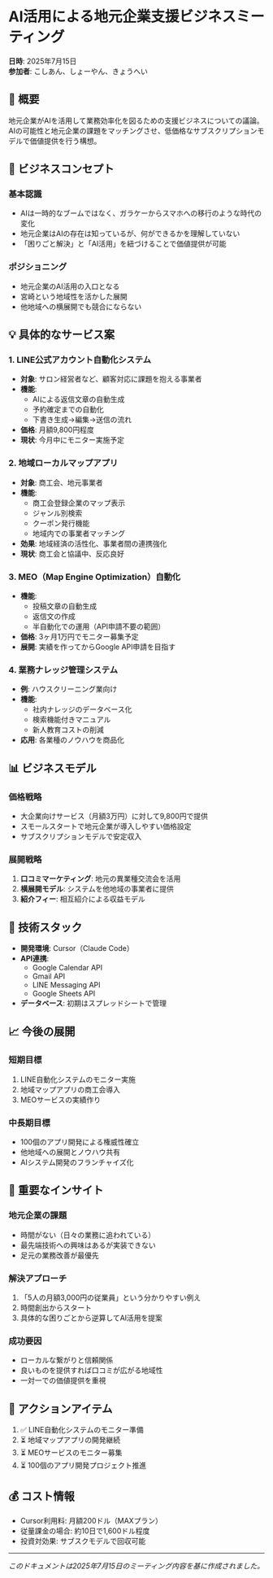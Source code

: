 # AI活用による地元企業支援ビジネスミーティング

**日時**: 2025年7月15日  
**参加者**: こしあん、しょーやん、きょうへい

## 📌 概要

地元企業がAIを活用して業務効率化を図るための支援ビジネスについての議論。AIの可能性と地元企業の課題をマッチングさせ、低価格なサブスクリプションモデルで価値提供を行う構想。

## 🎯 ビジネスコンセプト

### 基本認識
- AIは一時的なブームではなく、ガラケーからスマホへの移行のような時代の変化
- 地元企業はAIの存在は知っているが、何ができるかを理解していない
- 「困りごと解決」と「AI活用」を紐づけることで価値提供が可能

### ポジショニング
- 地元企業のAI活用の入口となる
- 宮崎という地域性を活かした展開
- 他地域への横展開でも競合にならない

## 💡 具体的なサービス案

### 1. LINE公式アカウント自動化システム
- **対象**: サロン経営者など、顧客対応に課題を抱える事業者
- **機能**:
  - AIによる返信文章の自動生成
  - 予約確定までの自動化
  - 下書き生成→編集→送信の流れ
- **価格**: 月額9,800円程度
- **現状**: 今月中にモニター実施予定

### 2. 地域ローカルマップアプリ
- **対象**: 商工会、地元事業者
- **機能**:
  - 商工会登録企業のマップ表示
  - ジャンル別検索
  - クーポン発行機能
  - 地域内での事業者マッチング
- **効果**: 地域経済の活性化、事業者間の連携強化
- **現状**: 商工会と協議中、反応良好

### 3. MEO（Map Engine Optimization）自動化
- **機能**:
  - 投稿文章の自動生成
  - 返信文の作成
  - 半自動化での運用（API申請不要の範囲）
- **価格**: 3ヶ月1万円でモニター募集予定
- **展開**: 実績を作ってからGoogle API申請を目指す

### 4. 業務ナレッジ管理システム
- **例**: ハウスクリーニング業向け
- **機能**:
  - 社内ナレッジのデータベース化
  - 検索機能付きマニュアル
  - 新人教育コストの削減
- **応用**: 各業種のノウハウを商品化

## 📊 ビジネスモデル

### 価格戦略
- 大企業向けサービス（月額3万円）に対して9,800円で提供
- スモールスタートで地元企業が導入しやすい価格設定
- サブスクリプションモデルで安定収入

### 展開戦略
1. **口コミマーケティング**: 地元の異業種交流会を活用
2. **横展開モデル**: システムを他地域の事業者に提供
3. **紹介フィー**: 相互紹介による収益モデル

## 🔧 技術スタック

- **開発環境**: Cursor（Claude Code）
- **API連携**: 
  - Google Calendar API
  - Gmail API
  - LINE Messaging API
  - Google Sheets API
- **データベース**: 初期はスプレッドシートで管理

## 📈 今後の展開

### 短期目標
1. LINE自動化システムのモニター実施
2. 地域マップアプリの商工会導入
3. MEOサービスの実績作り

### 中長期目標
- 100個のアプリ開発による権威性確立
- 他地域への展開とノウハウ共有
- AIシステム開発のフランチャイズ化

## 💭 重要なインサイト

### 地元企業の課題
- 時間がない（日々の業務に追われている）
- 最先端技術への興味はあるが実装できない
- 足元の業務改善が最優先

### 解決アプローチ
1. 「5人の月額3,000円の従業員」という分かりやすい例え
2. 時間創出からスタート
3. 具体的な困りごとから逆算してAI活用を提案

### 成功要因
- ローカルな繋がりと信頼関係
- 良いものを提供すれば口コミが広がる地域性
- 一対一での価値提供を重視

## 📝 アクションアイテム

1. ✅ LINE自動化システムのモニター準備
2. ⏳ 地域マップアプリの開発継続
3. ⏳ MEOサービスのモニター募集
4. ⏳ 100個のアプリ開発プロジェクト推進

## 💰 コスト情報

- Cursor利用料: 月額200ドル（MAXプラン）
- 従量課金の場合: 約10日で1,600ドル程度
- 投資対効果: サブスクモデルで回収可能

---

*このドキュメントは2025年7月15日のミーティング内容を基に作成されました。*